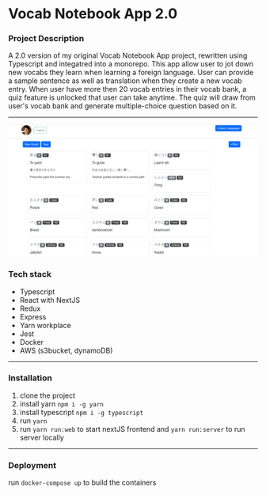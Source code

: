 # Vocab Notebook App 2.0
### Project Description
A 2.0 version of my original Vocab Notebook App project, rewritten using Typescript and integatred into a monorepo. This app allow user to jot down new vocabs they learn when learning a foreign language. User can provide a sample sentence as well as translation when they create a new vocab entry. When user have more then 20 vocab entries in their vocab bank, a quiz feature is unlocked that user can take anytime. The quiz will draw from user's vocab bank and generate multiple-choice question based on it.
***
![Screenshot](https://github.com/hyleungtommy/vocab-app-2/blob/b4f94b0fe075d32f7bb4570b637e6fd196adef1b/Screenshot.png)
### Tech stack
* Typescript
* React with NextJS
* Redux
* Express
* Yarn workplace
* Jest
* Docker
* AWS (s3bucket, dynamoDB)
***
### Installation
1. clone the project
2. install yarn `npm i -g yarn`
3. install typescript `npm i -g typescript`
4. run `yarn`
5. run `yarn run:web` to start nextJS frontend and `yarn run:server` to run server locally
***
### Deployment
run `docker-compose up` to build the containers
